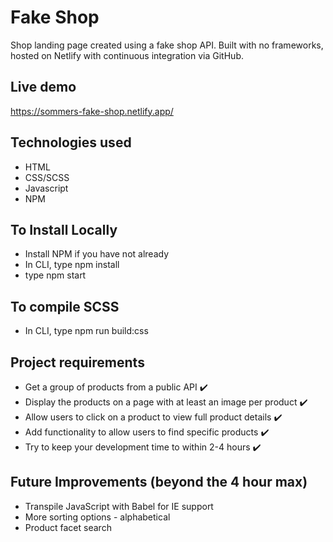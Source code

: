 # Fake Shop
Shop landing page created using a fake shop API. Built with no frameworks, hosted on Netlify with continuous integration via GitHub.

## Live demo
https://sommers-fake-shop.netlify.app/

## Technologies used
- HTML
- CSS/SCSS
- Javascript
- NPM

## To Install Locally
- Install NPM if you have not already
- In CLI, type npm install
- type npm start

## To compile SCSS
- In CLI, type npm run build:css

## Project requirements
- Get a group of products from a public API :heavy_check_mark:
- Display the products on a page with at least an image per product :heavy_check_mark:
- Allow users to click on a product to view full product details :heavy_check_mark:
- Add functionality to allow users to find specific products :heavy_check_mark:
- Try to keep your development time to within 2-4 hours :heavy_check_mark:

## Future Improvements (beyond the 4 hour max)
- Transpile JavaScript with Babel for IE support
- More sorting options - alphabetical
- Product facet search
